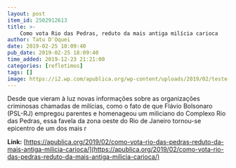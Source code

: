 ```yaml
---
layout: post
item_id: 2502912613
title: >-
    Como vota Rio das Pedras, reduto da mais antiga milícia carioca
author: Tatu D'Oquei
date: 2019-02-25 18:09:40
pub_date: 2019-02-25 18:09:40
time_added: 2019-12-23 21:21:00
categories: [refletimos]
tags: []
image: https://i2.wp.com/apublica.org/wp-content/uploads/2019/02/teste-imagem-urna.jpg?fit=874%2C500&ssl=1
---
```


Desde que vieram à luz novas informações sobre as organizações criminosas chamadas de milícias, como o fato de que Flávio Bolsonaro (PSL-RJ) empregou parentes e homenageou um miliciano do Complexo Rio das Pedras, essa favela da zona oeste do Rio de Janeiro tornou-se epicentro de um dos mais r

**Link:** [https://apublica.org/2019/02/como-vota-rio-das-pedras-reduto-da-mais-antiga-milicia-carioca/](https://apublica.org/2019/02/como-vota-rio-das-pedras-reduto-da-mais-antiga-milicia-carioca/)

